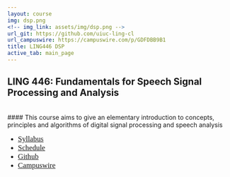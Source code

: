 ```yaml
---
layout: course
img: dsp.png
<!-- img_link: assets/img/dsp.png -->
url_git: https://github.com/uiuc-ling-cl
url_campuswire: https://campuswire.com/p/GDFDBB9B1
title: LING446 DSP
active_tab: main_page 
---
```


## LING 446: Fundamentals for Speech Signal Processing and Analysis
<br/>
#### This course aims to give an elementary introduction to concepts, principles and algorithms of digital signal processing and speech analysis

* <span style="font-family:Papyrus; font-size:1.2em;">[Syllabus](syllabus.html)</span>
* <span style="font-family:Papyrus; font-size:1.2em;">[Schedule](schedule.html)</span>
* <span style="font-family:Papyrus; font-size:1.2em;">[Github](https://github.com/uiuc-ling-cl)</span>
* <span style="font-family:Papyrus; font-size:1.2em;">[Campuswire](https://campuswire.com/p/GDFDBB9B1)</span>
